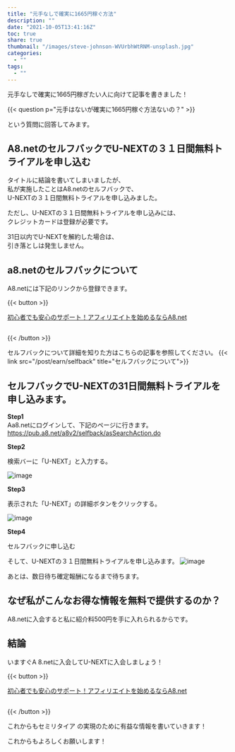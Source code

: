 ```yaml
---
title: "元手なしで確実に1665円稼ぐ方法"
description: ""
date: "2021-10-05T13:41:16Z"
toc: true
share: true
thumbnail: "/images/steve-johnson-WVUrbhWtRNM-unsplash.jpg"
categories:
  - ""
tags:
  - ""
---
```


元手なしで確実に1665円稼ぎたい人に向けて記事を書きました！

<!--more-->

{{< question p="元手はないが確実に1665円稼ぐ方法ないの？" >}}

という質問に回答してみます。

## A8.netのセルフバックでU-NEXTの３１日間無料トライアルを申し込む

タイトルに結論を書いてしまいましたが、  
私が実施したことはA8.netのセルフバックで、  
U-NEXTの３１日間無料トライアルを申し込みました。

ただし、U-NEXTの３１日間無料トライアルを申し込みには、  
クレジットカードは登録が必要です。

31日以内でU-NEXTを解約した場合は、  
引き落としは発生しません。

## a8.netのセルフバックについて

 A8.netには下記のリンクから登録できます。

{{< button >}}

<a href="https://px.a8.net/svt/ejp?a8mat=3HG2VQ+14HO36+0K+1032Z6" rel="nofollow">初心者でも安心のサポート！アフィリエイトを始めるならA8.net</a>

<img border="0" width="1" height="1" src="https://www17.a8.net/0.gif?a8mat=3HG2VQ+14HO36+0K+1032Z6" alt="">

{{< /button >}}

セルフバックについて詳細を知りた方はこちらの記事を参照してください。
{{< link src="/post/earn/selfback" title="セルフバックについて">}}

## セルフバックでU-NEXTの31日間無料トライアルを申し込みます。
  
**Step1**  
Aa8.netにログインして、下記のページに行きます。  
https://pub.a8.net/a8v2/selfback/asSearchAction.do

**Step2**

検索バーに「U-NEXT」と入力する。

![image](/images/U-Next2.png) 

**Step3**

表示された「U-NEXT」の詳細ボタンをクリックする。

![image](/images/U-Next3.png) 

**Step4**

セルフバックに申し込む  

そして、U-NEXTの３１日間無料トライアルを申し込みます。
![image](/images/U-Next.png) 

あとは、数日待ち確定報酬になるまで待ちます。

## なぜ私がこんなお得な情報を無料で提供するのか？

A8.netに入会すると私に紹介料500円を手に入れられるからです。

## 結論

いますぐA 8.netに入会してU-NEXTに入会しましょう！

{{< button >}}

<a href="https://px.a8.net/svt/ejp?a8mat=3HG2VQ+14HO36+0K+1032Z6" rel="nofollow">初心者でも安心のサポート！アフィリエイトを始めるならA8.net</a>

<img border="0" width="1" height="1" src="https://www17.a8.net/0.gif?a8mat=3HG2VQ+14HO36+0K+1032Z6" alt="">

{{< /button >}}

これからもセミリタイア の実現のために有益な情報を書いていきます！

これからもよろしくお願いします！





  





